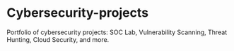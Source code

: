 # Cybersecurity-projects
Portfolio of cybersecurity projects: SOC Lab, Vulnerability Scanning, Threat Hunting, Cloud Security, and more.
